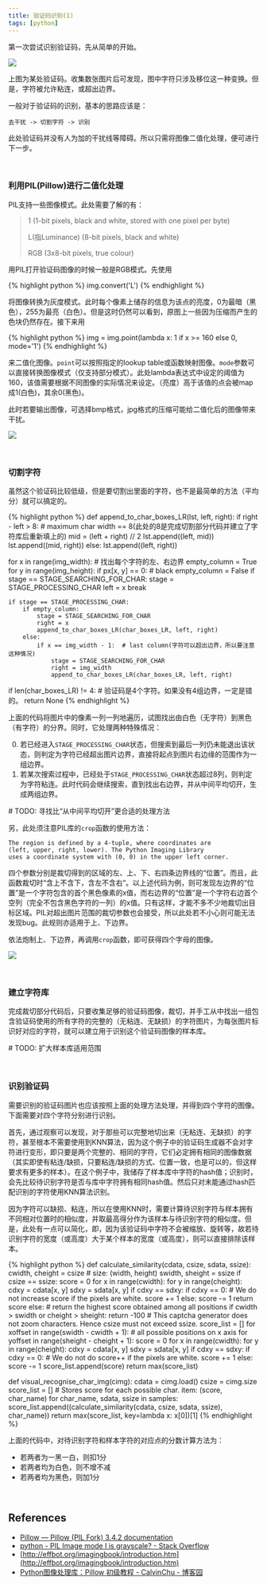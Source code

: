 ```yaml
---
title: 验证码识别(1)
tags: [python]
---
```


第一次尝试识别验证码，先从简单的开始。

![](https://imgur.com/WOtnz3y.jpg)

上图为某处验证码。收集数张图片后可发现，图中字符只涉及移位这一种变换。但是，字符被允许粘连，或超出边界。

一般对于验证码的识别，基本的思路应该是：

    去干扰 -> 切割字符 -> 识别

此处验证码并没有人为加的干扰线等障碍。所以只需将图像二值化处理，便可进行下一步。

<br />

### 利用PIL(Pillow)进行二值化处理

PIL支持一些图像模式。此处需要了解的有：

> 1 (1-bit pixels, black and white, stored with one pixel per byte)
>
> L(指Luminance) (8-bit pixels, black and white)
>
> RGB (3x8-bit pixels, true colour)

用PIL打开验证码图像的时候一般是RGB模式。先使用

{% highlight python %}
img.convert('L')
{% endhighlight %}

将图像转换为灰度模式。此时每个像素上储存的信息为该点的亮度，0为最暗（黑色），255为最亮（白色）。但是这时仍然可以看到，原图上一些因为压缩而产生的色块仍然存在。接下来用

{% highlight python %}
img = img.point(lambda x: 1 if x >= 160 else 0, mode='1')
{% endhighlight %}

来二值化图像。`point`可以按照指定的lookup table或函数映射图像。`mode`参数可以直接转换图像模式（仅支持部分模式）。此处lambda表达式中设定的阈值为160，该值需要根据不同图像的实际情况来设定。（亮度）高于该值的点会被map成1(白色)，其余0(黑色)。

此时若要输出图像，可选择bmp格式，jpg格式的压缩可能给二值化后的图像带来干扰。

![](https://imgur.com/lKuX2TY.jpg)

<br />

### 切割字符

虽然这个验证码比较低级，但是要切割出里面的字符，也不是最简单的方法（平均分）就可以搞定的。

{% highlight python %}
def append_to_char_boxes_LR(lst, left, right):
    if right - left > 8:  # maximum char width == 8(此处的8是完成切割部分代码并建立了字符库后重新填上的)
        mid = (left + right) // 2
        lst.append((left, mid))
        lst.append((mid, right))
    else:
        lst.append((left, right))

for x in range(img_width):  # 找出每个字符的左、右边界
    empty_column = True
    for y in range(img_height):
        if px[x, y] == 0:  # black
            empty_column = False
            if stage == STAGE_SEARCHING_FOR_CHAR:
                stage = STAGE_PROCESSING_CHAR
                left = x
            break

    if stage == STAGE_PROCESSING_CHAR:
        if empty_column:
            stage = STAGE_SEARCHING_FOR_CHAR
            right = x
            append_to_char_boxes_LR(char_boxes_LR, left, right)
        else:
            if x == img_width - 1:  # last column(字符可以超出边界，所以要注意这种情况)
                stage = STAGE_SEARCHING_FOR_CHAR
                right = img_width
                append_to_char_boxes_LR(char_boxes_LR, left, right)

if len(char_boxes_LR) != 4:  # 验证码是4个字符。如果没有4组边界，一定是错的。
    return None
{% endhighlight %}

上面的代码将图片中的像素一列一列地遍历，试图找出由白色（无字符）到黑色（有字符）的分界。同时，它处理两种特殊情况：

0. 若已经进入`STAGE_PROCESSING_CHAR`状态，但搜索到最后一列仍未能退出该状态，则判定为字符已经超出图片边界，直接将起点到图片右边缘的范围作为一组边界。
0. 若某次搜索过程中，已经处于`STAGE_PROCESSING_CHAR`状态超过8列，则判定为字符粘连。此时代码会继续搜索，直到找出右边界，并从中间平均切开，生成两组边界。

&#35; TODO: 寻找比“从中间平均切开”更合适的处理方法

另，此处须注意PIL库的`crop`函数的使用方法：

    The region is defined by a 4-tuple, where coordinates are
    (left, upper, right, lower). The Python Imaging Library
    uses a coordinate system with (0, 0) in the upper left corner.

四个参数分别是裁切得到的区域的左、上、下、右四条边界线的“位置”。而且，此函数裁切时“含上不含下，含左不含右“。以上述代码为例，则可发现左边界的“位置”是一个字符包含的首个黑色像素的x值，而右边界的“位置”是一个字符右边首个空列（完全不包含黑色字符的一列）的x值。只有这样，才能不多不少地裁切出目标区域。PIL对超出图片范围的裁切参数也会接受，所以此处若不小心则可能无法发现bug。此规则亦适用于上、下边界。

依法炮制上、下边界，再调用`crop`函数，即可获得四个字母的图像。

![](https://i.imgur.com/mxbr8TL.png)

<br />

### 建立字符库

完成裁切部分代码后，只要收集足够的验证码图像，裁切，并手工从中找出一组包含验证码使用的所有字符的完整的（无粘连、无缺损）的字符图片，为每张图片标识好对应的字符，就可以建立用于识别这个验证码图像的样本库。

&#35; TODO: 扩大样本库适用范围

<br />

### 识别验证码

需要识别的验证码图片也应该按照上面的处理方法处理，并得到四个字符的图像。下面需要对四个字符分别进行识别。

首先，通过观察可以发现，对于那些可以完整地切出来（无粘连、无缺损）的字符，甚至根本不需要使用到KNN算法，因为这个例子中的验证码生成器不会对字符进行变形，即只要是两个完整的、相同的字符，它们必定拥有相同的图像数据（其实即使有粘连/缺损，只要粘连/缺损的方式、位置一致，也是可以的，但这样要求有更多的样本）。在这个例子中，我储存了样本库中字符的hash值；识别时，会先比较待识别字符是否与库中字符拥有相同hash值。然后只对未能通过hash匹配识别的字符使用KNN算法识别。

因为字符可以缺损、粘连，所以在使用KNN时，需要计算待识别字符与样本拥有不同相对位置时的相似度，并取最高得分作为该样本与待识别字符的相似度。但是，此处有一点可以简化，即，因为该验证码中字符不会被缩放、旋转等，故若待识别字符的宽度（或高度）大于某个样本的宽度（或高度），则可以直接排除该样本。

{% highlight python %}
def calculate_similarity(cdata, csize, sdata, ssize):
    cwidth, cheight = csize  # size: (width, height)
    swidth, sheight = ssize
    if csize == ssize:
        score = 0
        for x in range(cwidth):
            for y in range(cheight):
                cdxy = cdata[x, y]
                sdxy = sdata[x, y]
                if cdxy == sdxy:
                    if cdxy == 0:  # We do not increase score if the pixels are white.
                        score += 1
                else:
                    score -= 1
        return score
    else:  # return the highest score obtained among all positions
        if cwidth > swidth or cheight > sheight: return -100  # This captcha generator does not zoom characters. Hence csize must not exceed ssize.
        score_list = []
        for xoffset in range(swidth - cwidth + 1):  # all possible positions on x axis
            for yoffset in range(sheight - cheight + 1):
                score = 0
                for x in range(cwidth):
                    for y in range(cheight):
                        cdxy = cdata[x, y]
                        sdxy = sdata[x, y]
                        if cdxy == sdxy:
                            if cdxy == 0:   # We do not do score++ if the pixels are white.
                                score += 1
                        else:
                            score -= 1
                score_list.append(score)
        return max(score_list)


def visual_recognise_char_img(cimg):
    cdata = cimg.load()
    csize = cimg.size
    score_list = []  # Stores score for each possible char. item: (score, char_name)
    for char_name, sdata, ssize in samples:
        score_list.append((calculate_similarity(cdata, csize, sdata, ssize), char_name))
    return max(score_list, key=lambda x: x[0])[1]
{% endhighlight %}

上面的代码中，对待识别字符和样本字符的对应点的分数计算方法为：

* 若两者为一黑一白，则扣1分
* 若两者均为白色，则不增不减
* 若两者均为黑色，则加1分

<br />

## References

* [Pillow — Pillow (PIL Fork) 3.4.2 documentation](https://pillow.readthedocs.io/en/3.4.x/)
* [python - PIL Image mode I is grayscale? - Stack Overflow](https://stackoverflow.com/questions/32192671/pil-image-mode-i-is-grayscale)
* [http://effbot.org/imagingbook/introduction.htm](http://effbot.org/imagingbook/introduction.htm)
* [Python图像处理库：Pillow 初级教程 - CalvinChu - 博客园](https://www.cnblogs.com/apexchu/p/4231041.html)
